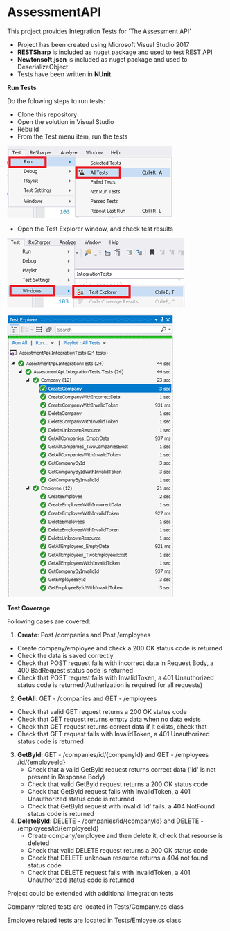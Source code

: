 # AssessmentAPI
This project provides Integration Tests for 'The Assessment API'
-  Project has been created using Microsoft Visual Studio 2017
- **RESTSharp** is included as nuget package and used to test REST API
- **Newtonsoft.json** is included as nuget package and used to DeserializeObject
- Tests have been written in **NUnit**

**Run Tests**

  Do the folowing steps to run tests:
- Clone this repository
- Open the solution in Visual Studio
- Rebuild
- From the Test menu item, run the tests

![alt text](https://github.com/OLorents/AssessmentAPI/blob/master/AssestmentApi.IntegrationTests/Images/RunTests.png)

- Open the Test Explorer window, and check test results

![alt text](https://github.com/OLorents/AssessmentAPI/blob/master/AssestmentApi.IntegrationTests/Images/OpenTestExplorer.png)

![alt text](https://github.com/OLorents/AssessmentAPI/blob/master/AssestmentApi.IntegrationTests/Images/TestExplorer.png)

**Test Coverage**

Following cases are covered:
1. **Create**: Post /companies and Post /employees
 - Create company/employee and check a 200 OK status code is returned
 - Check the data is saved correctly
 - Check that POST request fails with incorrect data in Request Body, a 400 BadRequest status code is returned
 - Check that POST request fails with InvalidToken, a 401 Unauthorized status code is returned(Autherization is required for all requests)
2. **GetAll**: GET - /companies and GET - /employees
  - Check that valid GET request returns a 200 OK status code
  - Check that GET request returns empty data when no data exists
  - Check that GET request returns correct data if it exists, check that
  - Check that GET request fails with InvalidToken, a 401 Unauthorized status code is returned
3. **GetById**: GET - /companies/id/{companyId} and GET - /employees /id/{employeeId}
   - Check that a valid GetById request returns correct data ('id' is not present in Response Body)
   - Check that valid GetById request returns a 200 OK status code
   - Check that GetById request fails with InvalidToken, a 401 Unauthorized status code is returned
   - Check that GetById request with invalid 'Id' fails. a 404 NotFound status code is returned
4. **DeleteById**: DELETE - /companies/id/{companyId} and DELETE - /employees/id/{employeeId}
    - Create company/employee and then delete it, check that resourse is deleted
    - Check that valid DELETE request returns a 200 OK status code
    - Check that DELETE unknown resource returns a 404 not found status code
    - Check that DELETE request fails with InvalidToken, a 401 Unauthorized status code is returned
    
  Project could be extended with additional integration tests
  
  Company related tests are located in Tests/Company.cs class
  
  Employee related tests are located in Tests/Emloyee.cs class
  
  
 





